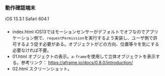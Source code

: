 ### 動作確認端末
iOS 13.3.1
Safari 604.1

### 
- index.html
  iOS13ではモーションセンサーがデフォルトでオフなのでアプリケーション側で、`requestPermission`を実行するよう実装し、ユーザ側で許可するよう促す必要がある。オブジェクトがどの方向、位置等々を気にする必要なければ不要。
- 01.html
  オブジェクトの表示。`a-frame`を使用して立体オブジェクトを表示する。参考リンク： https://aframe.io/docs/0.8.0/introduction/
- 02.html
  スクリーンショット。


